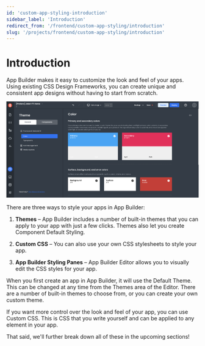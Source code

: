 ```yaml
---
id: 'custom-app-styling-introduction'
sidebar_label: 'Introduction'
redirect_from: '/frontend/custom-app-styling/introduction'
slug: '/projects/frontend/custom-app-styling/introduction'
---
```


# Introduction

App Builder makes it easy to customize the look and feel of your apps. Using existing CSS Design Frameworks, you can create unique and consistent app designs without having to start from scratch.

![Themes pane in App Builder for Custom Styling](./_images/ab-custom-styles-1.png)

There are three ways to style your apps in App Builder:

1. **Themes** – App Builder includes a number of built-in themes that you can apply to your app with just a few clicks. Themes also let you create Component Default Styling.

2. **Custom CSS** – You can also use your own CSS stylesheets to style your app.

3. **App Builder Styling Panes** – App Builder Editor allows you to visually edit the CSS styles for your app.

When you first create an app in App Builder, it will use the Default Theme. This can be changed at any time from the Themes area of the Editor. There are a number of built-in themes to choose from, or you can create your own custom theme.

If you want more control over the look and feel of your app, you can use Custom CSS. This is CSS that you write yourself and can be applied to any element in your app.

That said, we'll further break down all of these in the upcoming sections!

